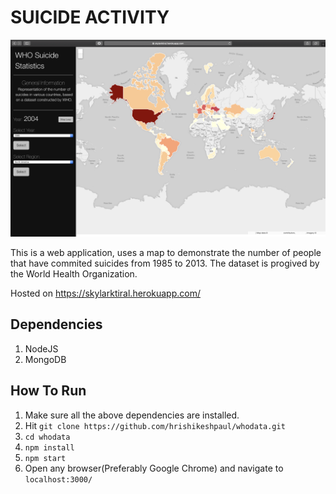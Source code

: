 # SUICIDE ACTIVITY

![home-page](suicide2-original.9bddb608.png)

This is a web application, uses a map to demonstrate the number of people that have commited suicides from 1985 to 2013. The dataset is progived by the World Health Organization.

Hosted on https://skylarktiral.herokuapp.com/

## Dependencies
1. NodeJS
2. MongoDB

## How To Run
1. Make sure all the above dependencies are installed.
2. Hit `git clone https://github.com/hrishikeshpaul/whodata.git` 
3. `cd whodata`
4. `npm install`
5. `npm start`
6. Open any browser(Preferably Google Chrome) and navigate to `localhost:3000/`

